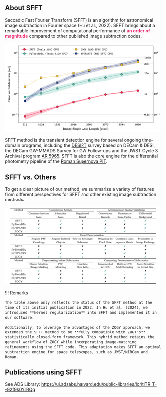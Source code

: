 ## About SFFT

[SFFT Speed]: assets/images/sfft_subtract_speed.png
[SFFT Characteristics]: assets/images/sfft_features.png

[DESIRT]: https://ui.adsabs.harvard.edu/abs/2022TNSAN.107....1P/abstract
[AR 5965]: https://www.stsci.edu/jwst/science-execution/program-information?id=5965>
[Roman Supernova PIT]: https://github.com/Roman-Supernova-PIT

Saccadic Fast Fourier Transform (SFFT) is an algorithm for astronomical image subtraction in Fourier space (Hu et al., 2022). SFFT brings about a remarkable improvement of computational performance of <span style="color: #EE3277;">**an order of magnitude**</span> compared to other published image subtraction codes.

[![SFFT Speed]][SFFT Speed]

SFFT method is the transient detection engine for several ongoing time-domain programs, including the [DESIRT] survey based on DECam & DESI, the DECam GW-MMADS Survey for GW Follow-ups and the JWST Cycle 3 Archival program [AR 5965]. SFFT is also the core engine for the differential photometry pipeline of the [Roman Supernova PIT].

## SFFT vs. Others

To get a clear picture of our method, we summarize a variety of features from different perspectives for SFFT and other existing image subtraction methods:

[![SFFT Characteristics]][SFFT Characteristics]

!!! Remarks

    The table above only reflects the status of the SFFT method at the time of its initial publication in 2022. In Hu et al. (2024), we introduced **kernel regularization** into SFFT and implemented it in our software. 
    
    Additionally, to leverage the advantages of the ZOGY approach, we extended the SFFT method to be **fully compatible with ZOGY's** statistically closed-form framework. This hybrid method retains the general workflow of ZOGY while incorporating image-matching refinements using the SFFT code. This adaptation makes SFFT an optimal subtraction engine for space telescopes, such as JWST/NIRCam and Roman.

## Publications using SFFT

See ADS Library: https://ui.adsabs.harvard.edu/public-libraries/lc4tiTR_T--92f9k0YrRQg